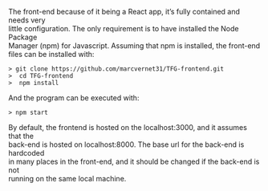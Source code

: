 The front-end because of it being a React app, it’s fully contained and needs very  
little configuration.  The only requirement is to have installed the Node Package  
Manager (npm) for Javascript. Assuming that npm is installed, the front-end  
files can be installed with: 
```
> git clone https://github.com/marcvernet31/TFG-frontend.git  
>  cd TFG-frontend
>  npm install  
```
And the program can be executed with:  
```
> npm start
```  
By default, the frontend is hosted on the  localhost:3000, and it assumes that the  
back-end is hosted on  localhost:8000. The base url for the back-end is hardcoded  
in many places in the front-end, and it should be changed if the back-end is not  
running on the same local machine.
